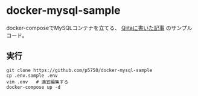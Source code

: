 # docker-mysql-sample

docker-composeでMySQLコンテナを立てる、
[Qiitaに書いた記事](https://qiita.com/p5750/items/c8e20744bd05fe6de8ea) のサンプルコード。


## 実行

```
git clone https://github.com/p5750/docker-mysql-sample
cp .env.sample .env
vim .env   # 適宜編集する
docker-compose up -d
```
